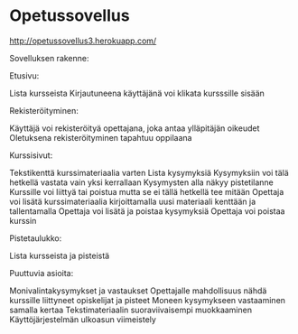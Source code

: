 # Opetussovellus

http://opetussovellus3.herokuapp.com/

Sovelluksen rakenne:

Etusivu:

Lista kursseista
Kirjautuneena käyttäjänä voi klikata kursssille sisään


Rekisteröityminen:

Käyttäjä voi rekisteröityä opettajana, joka antaa ylläpitäjän oikeudet
Oletuksena rekisteröityminen tapahtuu oppilaana


Kurssisivut:

Tekstikenttä kurssimateriaalia varten
Lista kysymyksiä
Kysymyksiin voi tälä hetkellä vastata vain yksi kerrallaan
Kysymysten alla näkyy pistetilanne
Kurssille voi liittyä tai poistua mutta se ei tällä hetkellä tee mitään
Opettaja voi lisätä kurssimateriaalia kirjoittamalla uusi materiaali kenttään ja tallentamalla
Opettaja voi lisätä ja poistaa kysymyksiä
Opettaja voi poistaa kurssin


Pistetaulukko:

Lista kursseista ja pisteistä


Puuttuvia asioita:

Monivalintakysymykset ja vastaukset
Opettajalle mahdollisuus nähdä kurssille liittyneet opiskelijat ja pisteet
Moneen kysymykseen vastaaminen samalla kertaa
Tekstimateriaalin suoraviivaisempi muokkaaminen
Käyttöjärjestelmän ulkoasun viimeistely